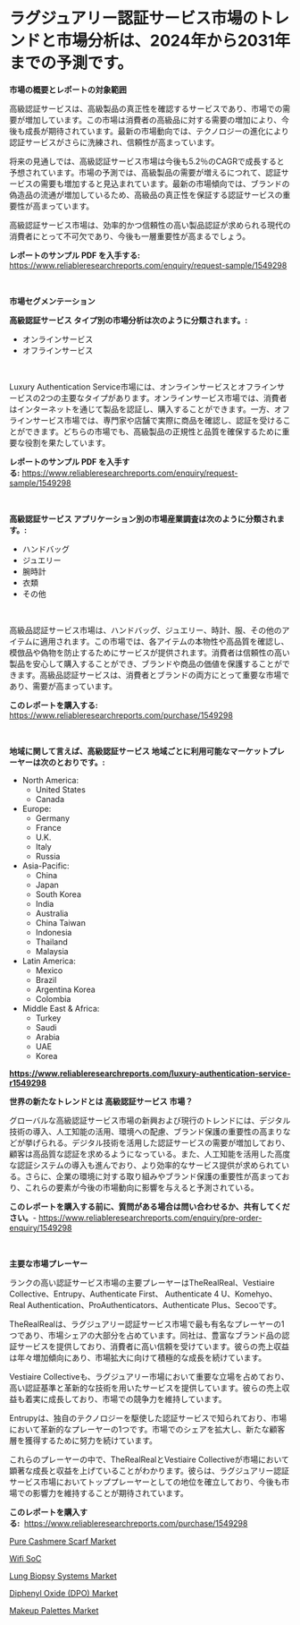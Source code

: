<p><h1>ラグジュアリー認証サービス市場のトレンドと市場分析は、2024年から2031年までの予測です。</h1></p><p><strong>市場の概要とレポートの対象範囲</strong></p>
<p><p>高級認証サービスは、高級製品の真正性を確認するサービスであり、市場での需要が増加しています。この市場は消費者の高級品に対する需要の増加により、今後も成長が期待されています。最新の市場動向では、テクノロジーの進化により認証サービスがさらに洗練され、信頼性が高まっています。</p><p>将来の見通しでは、高級認証サービス市場は今後も5.2％のCAGRで成長すると予想されています。市場の予測では、高級製品の需要が増えるにつれて、認証サービスの需要も増加すると見込まれています。最新の市場傾向では、ブランドの偽造品の流通が増加しているため、高級品の真正性を保証する認証サービスの重要性が高まっています。</p><p>高級認証サービス市場は、効率的かつ信頼性の高い製品認証が求められる現代の消費者にとって不可欠であり、今後も一層重要性が高まるでしょう。</p></p>
<p><strong>レポートのサンプル PDF を入手する:</strong> <a href="https://www.reliableresearchreports.com/enquiry/request-sample/1549298">https://www.reliableresearchreports.com/enquiry/request-sample/1549298</a></p>
<p>&nbsp;</p>
<p><strong>市場セグメンテーション</strong></p>
<p><strong>高級認証サービス タイプ別の市場分析は次のように分類されます。:</strong></p>
<p><ul><li>オンラインサービス</li><li>オフラインサービス</li></ul></p>
<p>&nbsp;</p>
<p><p>Luxury Authentication Service市場には、オンラインサービスとオフラインサービスの2つの主要なタイプがあります。オンラインサービス市場では、消費者はインターネットを通じて製品を認証し、購入することができます。一方、オフラインサービス市場では、専門家や店舗で実際に商品を確認し、認証を受けることができます。どちらの市場でも、高級製品の正規性と品質を確保するために重要な役割を果たしています。</p></p>
<p><strong>レポートのサンプル PDF を入手する:</strong>&nbsp;<a href="https://www.reliableresearchreports.com/enquiry/request-sample/1549298">https://www.reliableresearchreports.com/enquiry/request-sample/1549298</a></p>
<p>&nbsp;</p>
<p><strong> 高級認証サービス アプリケーション別の市場産業調査は次のように分類されます。:</strong></p>
<p><ul><li>ハンドバッグ</li><li>ジュエリー</li><li>腕時計</li><li>衣類</li><li>その他</li></ul></p>
<p>&nbsp;</p>
<p><p>高級品認証サービス市場は、ハンドバッグ、ジュエリー、時計、服、その他のアイテムに適用されます。この市場では、各アイテムの本物性や高品質を確認し、模倣品や偽物を防止するためにサービスが提供されます。消費者は信頼性の高い製品を安心して購入することができ、ブランドや商品の価値を保護することができます。高級品認証サービスは、消費者とブランドの両方にとって重要な市場であり、需要が高まっています。</p></p>
<p><strong>このレポートを購入する:</strong>&nbsp; <a href="https://www.reliableresearchreports.com/purchase/1549298">https://www.reliableresearchreports.com/purchase/1549298</a></p>
<p>&nbsp;</p>
<p><strong>地域に関して言えば、高級認証サービス 地域ごとに利用可能なマーケットプレーヤーは次のとおりです。:</strong></p>
<p><ul>
    <li>
        North America:
        <ul>
            <li>United States</li>
            <li>Canada</li>
        </ul>
    </li>
    <li>
        Europe:
        <ul>
            <li>Germany</li>
            <li>France</li>
            <li>U.K.</li>
            <li>Italy</li>
            <li>Russia</li>
        </ul>
    </li>
    <li>
        Asia-Pacific:
        <ul>
            <li>China</li>
            <li>Japan</li>
            <li>South Korea</li>
            <li>India</li>
            <li>Australia</li>
            <li>China Taiwan</li>
            <li>Indonesia</li>
            <li>Thailand</li>
            <li>Malaysia</li>
        </ul>
    </li>
    <li>
        Latin America:
        <ul>
            <li>Mexico</li>
            <li>Brazil</li>
            <li>Argentina Korea</li>
            <li>Colombia</li>
        </ul>
    </li>
    <li>
        Middle East & Africa:
        <ul>
            <li>Turkey</li>
            <li>Saudi</li>
            <li>Arabia</li>
            <li>UAE</li>
            <li>Korea</li>
        </ul>
    </li>
    </ul></p>
<p><strong><a href="https://www.reliableresearchreports.com/luxury-authentication-service-r1549298">https://www.reliableresearchreports.com/luxury-authentication-service-r1549298</a></strong>&nbsp;</p>
<p><strong>世界の新たなトレンドとは 高級認証サービス 市場？</strong></p>
<p><p>グローバルな高級認証サービス市場の新興および現行のトレンドには、デジタル技術の導入、人工知能の活用、環境への配慮、ブランド保護の重要性の高まりなどが挙げられる。デジタル技術を活用した認証サービスの需要が増加しており、顧客は高品質な認証を求めるようになっている。また、人工知能を活用した高度な認証システムの導入も進んでおり、より効率的なサービス提供が求められている。さらに、企業の環境に対する取り組みやブランド保護の重要性が高まっており、これらの要素が今後の市場動向に影響を与えると予測されている。</p></p>
<p><strong>このレポートを購入する前に、質問がある場合は問い合わせるか、共有してください。</strong>- <a href="https://www.reliableresearchreports.com/enquiry/pre-order-enquiry/1549298">https://www.reliableresearchreports.com/enquiry/pre-order-enquiry/1549298</a></p>
<p>&nbsp;</p>
<p><strong>主要な市場プレーヤー</strong></p>
<p><p>ランクの高い認証サービス市場の主要プレーヤーはTheRealReal、Vestiaire Collective、Entrupy、Authenticate First、 Authenticate 4 U、Komehyo、Real Authentication、ProAuthenticators、Authenticate Plus、Secooです。</p><p>TheRealRealは、ラグジュアリー認証サービス市場で最も有名なプレーヤーの1つであり、市場シェアの大部分を占めています。同社は、豊富なブランド品の認証サービスを提供しており、消費者に高い信頼を受けています。彼らの売上収益は年々増加傾向にあり、市場拡大に向けて積極的な成長を続けています。</p><p>Vestiaire Collectiveも、ラグジュアリー市場において重要な立場を占めており、高い認証基準と革新的な技術を用いたサービスを提供しています。彼らの売上収益も着実に成長しており、市場での競争力を維持しています。</p><p>Entrupyは、独自のテクノロジーを駆使した認証サービスで知られており、市場において革新的なプレーヤーの1つです。市場でのシェアを拡大し、新たな顧客層を獲得するために努力を続けています。</p><p>これらのプレーヤーの中で、TheRealRealとVestiaire Collectiveが市場において顕著な成長と収益を上げていることがわかります。彼らは、ラグジュアリー認証サービス市場においてトッププレーヤーとしての地位を確立しており、今後も市場での影響力を維持することが期待されています。</p></p>
<p><strong>このレポートを購入する:</strong>&nbsp;&nbsp;<a href="https://www.reliableresearchreports.com/purchase/1549298">https://www.reliableresearchreports.com/purchase/1549298</a></p>
<p><p><a href="https://www.linkedin.com/pulse/pure-cashmere-scarf-market-analysis-its-cagr-segmentation-global-ugr1f">Pure Cashmere Scarf Market</a></p><p><a href="https://github.com/roulaayoub-saad/Market-Research-Report-List-1/blob/main/704160256076.md">Wifi SoC</a></p><p><a href="https://github.com/lataunyatinikmelvin59ilbd0dv/Market-Research-Report-List-2/blob/main/lung-biopsy-systems-market.md">Lung Biopsy Systems Market</a></p><p><a href="https://issuu.com/reportprime-2/docs/diphenyl-oxide-dpo-market-size-2030.pptx">Diphenyl Oxide (DPO) Market</a></p><p><a href="https://www.linkedin.com/pulse/makeup-palettes-market-report-reveals-latest-trends-growth-dh5if">Makeup Palettes Market</a></p></p>